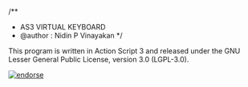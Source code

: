 

/**
 * AS3 VIRTUAL KEYBOARD
 * @author : Nidin P Vinayakan
 */

This program is written in Action Script 3
and released under the GNU Lesser General Public License, version 3.0 (LGPL-3.0).



[![endorse](http://api.coderwall.com/nidin/endorsecount.png)](http://coderwall.com/nidin)
